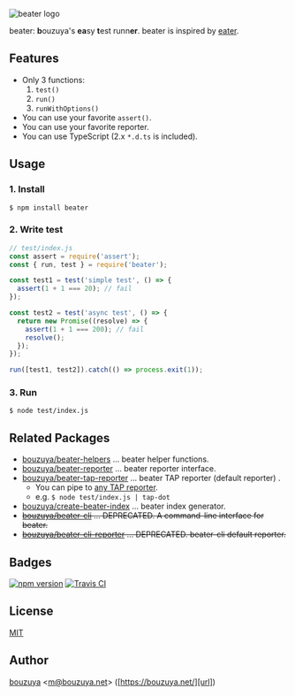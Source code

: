 ![beater logo][beater-logo]

beater: **b**ouzuya's **ea**sy **t**est runn**er**. beater is inspired by [eater][yosuke-furukawa/eater].

[yosuke-furukawa/eater]: https://github.com/yosuke-furukawa/eater
[beater-logo]: https://cloud.githubusercontent.com/assets/1221346/15892977/e69386f0-2db7-11e6-9163-bcb2f2471581.png

## Features

- Only 3 functions:
  1. `test()`
  2. `run()`
  3. `runWithOptions()`
- You can use your favorite `assert()`.
- You can use your favorite reporter.
- You can use TypeScript (2.x `*.d.ts` is included).

## Usage

### 1. Install

```
$ npm install beater
```

### 2. Write test

```js
// test/index.js
const assert = require('assert');
const { run, test } = require('beater');

const test1 = test('simple test', () => {
  assert(1 + 1 === 20); // fail
});

const test2 = test('async test', () => {
  return new Promise((resolve) => {
    assert(1 + 1 === 200); // fail
    resolve();
  });
});

run([test1, test2]).catch(() => process.exit(1));
```

### 3. Run

```
$ node test/index.js
```

## Related Packages

- [bouzuya/beater-helpers][] ... beater helper functions.
- [bouzuya/beater-reporter][] ... beater reporter interface.
- [bouzuya/beater-tap-reporter][] ... beater TAP reporter (default reporter) .
  - You can pipe to [any TAP reporter](https://github.com/sindresorhus/awesome-tap#reporters).
  - e.g. `$ node test/index.js | tap-dot`
- [bouzuya/create-beater-index][] ... beater index generator.
- <del>[bouzuya/beater-cli][] ... DEPRECATED. A command-line interface for beater. </del>
- <del>[bouzuya/beater-cli-reporter][] ... DEPRECATED. beater-cli default reporter.</del>

[bouzuya/beater-cli]: https://github.com/bouzuya/beater-cli
[bouzuya/beater-cli-reporter]: https://github.com/bouzuya/beater-cli-reporter
[bouzuya/beater-helpers]: https://github.com/bouzuya/beater-helpers
[bouzuya/beater-reporter]: https://github.com/bouzuya/beater-reporter
[bouzuya/beater-tap-reporter]: https://github.com/bouzuya/beater-tap-reporter
[bouzuya/create-beater-index]: https://github.com/bouzuya/create-beater-index

## Badges

[![npm version][npm-badge-url]][npm-url]
[![Travis CI][travisci-badge-url]][travisci-url]

[npm-badge-url]: https://badge.fury.io/js/beater.svg
[npm-url]: https://www.npmjs.com/package/beater
[travisci-badge-url]: https://travis-ci.org/bouzuya/beater.svg?branch=master
[travisci-url]: https://travis-ci.org/bouzuya/beater

## License

[MIT](LICENSE)

## Author

[bouzuya][user] &lt;[m@bouzuya.net][email]&gt; ([https://bouzuya.net/][url])

[user]: https://github.com/bouzuya
[email]: mailto:m@bouzuya.net
[url]: https://bouzuya.net/
